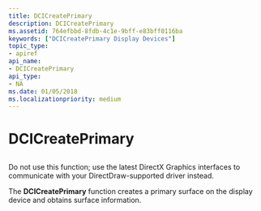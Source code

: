 ```yaml
---
title: DCICreatePrimary
description: DCICreatePrimary
ms.assetid: 764efbbd-8fdb-4c1e-9bff-e83bff0116ba
keywords: ["DCICreatePrimary Display Devices"]
topic_type:
- apiref
api_name:
- DCICreatePrimary
api_type:
- NA
ms.date: 01/05/2018
ms.localizationpriority: medium
---
```


# DCICreatePrimary


## <span id="ddk_dcicreateprimary_gg"></span><span id="DDK_DCICREATEPRIMARY_GG"></span>


Do not use this function; use the latest DirectX Graphics interfaces to communicate with your DirectDraw-supported driver instead.

The **DCICreatePrimary** function creates a primary surface on the display device and obtains surface information.

 

 





